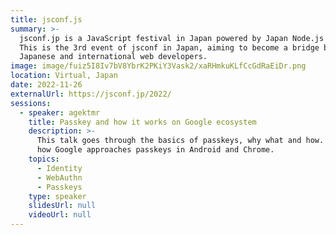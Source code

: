```yaml
---
title: jsconf.js
summary: >-
  jsconf.jp is a JavaScript festival in Japan powered by Japan Node.js Association.
  This is the 3rd event of jsconf in Japan, aiming to become a bridge between
  Japanese and international web developers.
image: image/fuiz5I8Iv7bV8YbrK2PKiY3Vask2/xaRHmkuKLfCcGdRaEiDr.png
location: Virtual, Japan
date: 2022-11-26
externalUrl: https://jsconf.jp/2022/
sessions:
  - speaker: agektmr
    title: Passkey and how it works on Google ecosystem
    description: >-
      This talk goes through the basics of passkeys, why what and how. Then introduces
      how Google approaches passkeys in Android and Chrome.
    topics:
      - Identity
      - WebAuthn
      - Passkeys
    type: speaker
    slidesUrl: null
    videoUrl: null
---
```

